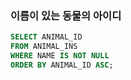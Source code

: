 ### 이름이 있는 동물의 아이디

```sql
SELECT ANIMAL_ID
FROM ANIMAL_INS
WHERE NAME IS NOT NULL
ORDER BY ANIMAL_ID ASC;
```